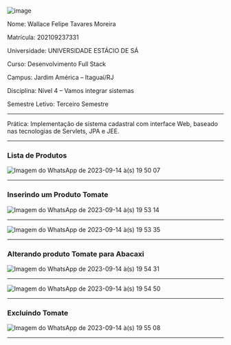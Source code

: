 ![image](https://github.com/Wfelipetm/MissaoPraticaN4_Mundo3/assets/108297008/ff6d2787-4439-4db5-8cdb-866178d3c78a)


Nome: Wallace Felipe Tavares Moreira 

Matrícula: 202109237331

Universidade: UNIVERSIDADE ESTÁCIO DE SÁ

Curso: Desenvolvimento Full Stack

Campus: Jardim América – Itaguaí/RJ

Disciplina: Nível 4 – Vamos integrar sistemas

Semestre Letivo: Terceiro Semestre





-------------------------------------------------------------------------------




Prática: Implementação de sistema cadastral com interface Web, baseado nas tecnologias de Servlets, JPA e JEE. 


-------------------------------------------------------------------------------
### Lista de Produtos

![Imagem do WhatsApp de 2023-09-14 à(s) 19 50 07](https://github.com/Wfelipetm/MissaoPraticaN4_Mundo3/assets/108297008/3eecf3f9-0453-4bb9-8c9b-c113f33ec126)

-------------------------------------------------------------------------------
### Inserindo um Produto Tomate


![Imagem do WhatsApp de 2023-09-14 à(s) 19 53 14](https://github.com/Wfelipetm/MissaoPraticaN4_Mundo3/assets/108297008/10a4c18b-421c-4c05-974b-b539f968d3b2)

-------------------------------------------------------------------------------

![Imagem do WhatsApp de 2023-09-14 à(s) 19 53 35](https://github.com/Wfelipetm/MissaoPraticaN4_Mundo3/assets/108297008/4d218875-1483-4bb4-a049-ca19b5f7dfc5)

-------------------------------------------------------------------------------
### Alterando produto Tomate para Abacaxi 

![Imagem do WhatsApp de 2023-09-14 à(s) 19 54 31](https://github.com/Wfelipetm/MissaoPraticaN4_Mundo3/assets/108297008/5a3c2a64-c22d-4ee6-a419-24d15016639e)

-------------------------------------------------------------------------------

![Imagem do WhatsApp de 2023-09-14 à(s) 19 54 50](https://github.com/Wfelipetm/MissaoPraticaN4_Mundo3/assets/108297008/5ab15e65-5b46-431b-a776-da8e4e73e6b5)

-------------------------------------------------------------------------------
 



### Excluindo Tomate

![Imagem do WhatsApp de 2023-09-14 à(s) 19 55 08](https://github.com/Wfelipetm/MissaoPraticaN4_Mundo3/assets/108297008/25a2bf9b-d2b6-41d4-bad5-ca3feefdec33)

-------------------------------------------------------------------------------

